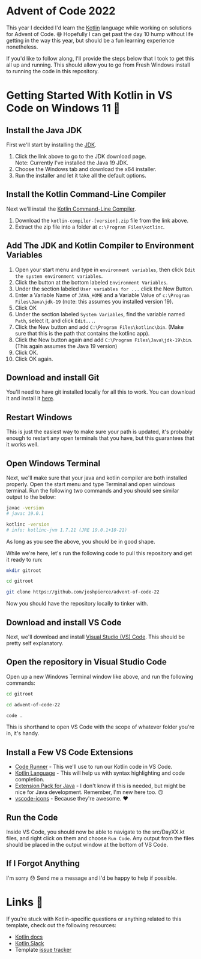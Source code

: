 # Advent of Code 2022

This year I decided I'd learn the [Kotlin](https://kotlinlang.org) language while working on solutions for Advent of Code. 😅 Hopefully I can get past the day 10 hump without life getting in the way this year, but should be a fun learning experience nonetheless. 

If you'd like to follow along, I'll provide the steps below that I took to get this all up and running. This should allow you to go from Fresh Windows install to running the code in this repository.

# Getting Started With Kotlin in VS Code on Windows 11 🏃

## Install the Java JDK

First we'll start by installing the [JDK](https://www.oracle.com/java/technologies/downloads/).

1. Click the link above to go to the JDK download page.  
Note: Currently I've installed the Java 19 JDK.
2. Choose the Windows tab and download the x64 installer.
3. Run the installer and let it take all the default options.

## Install the Kotlin Command-Line Compiler

Next we'll install the [Kotlin Command-Line Compiler](https://github.com/JetBrains/kotlin/releases). 

1. Download the `kotlin-compiler-[version].zip` file from the link above. 
2. Extract the zip file into a folder at `c:\Program Files\kotlinc`. 

## Add The JDK and Kotlin Compiler to Environment Variables

1. Open your start menu and type in `environment variables`, then click `Edit the system environment variables`.
2. Click the button at the bottom labeled `Environment Variables`.
3. Under the section labeled `User variables for ...` click the New Button. 
4. Enter a Variable Name of `JAVA_HOME` and a Variable Value of `c:\Program Files\Java\jdk-19` (note: this assumes you installed version 19).
5. Click OK
6. Under the section labeled `System Variables`, find the variable named `Path`, select it, and click `Edit...`.
7. Click the New button and add `C:\Program Files\kotlinc\bin`. (Make sure that this is the path that contains the kotlinc app).
8. Click the New button again and add `C:\Program Files\Java\jdk-19\bin`. (This again assumes the Java 19 version)
9. Click OK.
10. Click OK again.

## Download and install Git

You'll need to have git installed locally for all this to work. You can download it and install it [here](https://git-scm.com/downloads).

## Restart Windows

This is just the easiest way to make sure your path is updated, it's probably enough to restart any open terminals that you have, but this guarantees that it works well.

## Open Windows Terminal

Next, we'll make sure that your java and kotlin compiler are both installed properly. Open the start menu and type Terminal and open windows terminal. Run the following two commands and you should see similar output to the below:

```bash
javac -version
# javac 19.0.1

kotlinc -version
# info: kotlinc-jvm 1.7.21 (JRE 19.0.1+10-21)
```

As long as you see the above, you should be in good shape.

While we're here, let's run the following code to pull this repository and get it ready to run:

```bash
mkdir gitroot

cd gitroot

git clone https://github.com/joshpierce/advent-of-code-22
```

Now you should have the repository locally to tinker with.

## Download and install VS Code

Next, we'll download and install [Visual Studio (VS) Code](https://code.visualstudio.com/). This should be pretty self explanatory.

## Open the repository in Visual Studio Code

Open up a new Windows Terminal window like above, and run the following commands:

```bash
cd gitroot

cd advent-of-code-22

code .
```

This is shorthand to open VS Code with the scope of whatever folder you're in, it's handy.

## Install a Few VS Code Extensions

- [Code Runner](https://marketplace.visualstudio.com/items?itemName=formulahendry.code-runner) - This we'll use to run our Kotlin code in VS Code.
- [Kotlin Language](https://marketplace.visualstudio.com/items?itemName=mathiasfrohlich.Kotlin) - This will help us with syntax highlighting and code completion. 
- [Extension Pack for Java](https://marketplace.visualstudio.com/items?itemName=vscjava.vscode-java-pack) - I don't know if this is needed, but might be nice for Java development. Remember, I'm new here too. 🙃
- [vscode-icons](https://marketplace.visualstudio.com/items?itemName=vscode-icons-team.vscode-icons) - Because they're awesome. ❤️

## Run the Code

Inside VS Code, you should now be able to navigate to the src/DayXX.kt files, and right click on them and choose `Run Code`. Any output from the files should be placed in the output window at the bottom of VS Code.

## If I Forgot Anything

I'm sorry 😞 Send me a message and I'd be happy to help if possible.

# Links 🔗

If you're stuck with Kotlin-specific questions or anything related to this template, check out the following resources:

- [Kotlin docs][docs]
- [Kotlin Slack][slack]
- Template [issue tracker][issues]


[^aoc]:
    [Advent of Code][aoc] – An annual event of Christmas-oriented programming challenges started December 2015.
    Every year since then, beginning on the first day of December, a programming puzzle is published every day for twenty-five days.
    You can solve the puzzle and provide an answer using the language of your choice.

[aoc]: https://adventofcode.com
[docs]: https://kotlinlang.org/docs/home.html
[github]: https://github.com/joshpierce
[issues]: https://github.com/kotlin-hands-on/advent-of-code-kotlin-template/issues
[kotlin]: https://kotlinlang.org
[slack]: https://surveys.jetbrains.com/s3/kotlin-slack-sign-up
[template]: https://github.com/kotlin-hands-on/advent-of-code-kotlin-template
